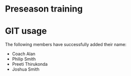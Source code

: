 # Preseason training

# GIT usage
The following members have successfully added their name:
* Coach Alan
* Philip Smith
* Preeti Thirukonda
* Joshua Smith